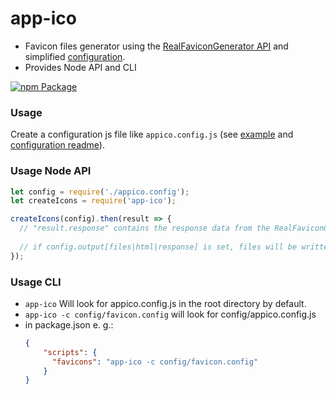 # app-ico
 - Favicon files generator using the [RealFaviconGenerator API](https://realfavicongenerator.net/) and simplified [configuration](https://github.com/rolang/rfg-config).
 - Provides Node API and CLI

[![npm Package](https://img.shields.io/npm/v/app-ico.svg?style=flat-square)](https://www.npmjs.org/package/app-ico)
 
### Usage
Create a configuration js file like `appico.config.js` (see [example](https://github.com/rolang/app-ico/blob/master/test/appico.config.js) and [configuration readme](https://github.com/rolang/rfg-config#readme)).

### Usage Node API
```js
let config = require('./appico.config');
let createIcons = require('app-ico');

createIcons(config).then(result => {
  // "result.response" contains the response data from the RealFaviconGenerator API
  
  // if config.output[files|html|response] is set, files will be written in the directory
});
```

### Usage CLI
 - `app-ico` Will look for appico.config.js in the root directory by default.
 - `app-ico -c config/favicon.config` will look for config/appico.config.js
 - in package.json e. g.:
    ````json
    {
        "scripts": {
          "favicons": "app-ico -c config/favicon.config"
        }
    }
    ````
